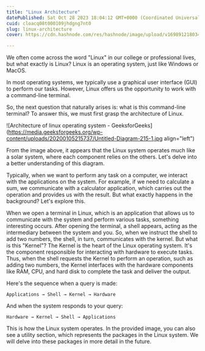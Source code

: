 ```yaml
---
title: "Linux Architecture"
datePublished: Sat Oct 28 2023 18:04:12 GMT+0000 (Coordinated Universal Time)
cuid: cloacq08t000109jhdgng7nt0
slug: linux-architecture
cover: https://cdn.hashnode.com/res/hashnode/image/upload/v1698912180340/c73f217e-2121-45b5-93df-b27e10e2ff44.jpeg

---
```


We often come across the word "Linux" in our college or professional lives, but what exactly is Linux? Linux is an operating system, just like Windows or MacOS.

In most operating systems, we typically use a graphical user interface (GUI) to perform our tasks. However, Linux offers us the opportunity to work with a command-line terminal.

So, the next question that naturally arises is: what is this command-line terminal? To answer this, we must first grasp the architecture of Linux.

![Architecture of linux operating system - GeeksforGeeks](https://media.geeksforgeeks.org/wp-content/uploads/20200105215737/Untitled-Diagram-215-1.jpg align="left")

From the image above, it appears that the Linux system operates much like a solar system, where each component relies on the others. Let's delve into a better understanding of this diagram.

Typically, when we want to perform any task on a computer, we interact with the applications on the system. For example, if we need to calculate a sum, we communicate with a calculator application, which carries out the operation and provides us with the result. But what exactly happens in the background? Let's explore this.

When we open a terminal in Linux, which is an application that allows us to communicate with the system and perform various tasks, something interesting occurs. After opening the terminal, a shell appears, acting as the intermediary between the system and you. So, when we instruct the shell to add two numbers, the shell, in turn, communicates with the kernel. But what is this "Kernel"? The Kernel is the heart of the Linux operating system. It's the component responsible for interacting with hardware to execute tasks. Thus, when the shell requests the Kernel to perform an operation, such as adding two numbers, the Kernel interfaces with the hardware components like RAM, CPU, and hard disk to complete the task and deliver the output.

Here's the sequence when a query is made:

`Applications → Shell → Kernel → Hardware`

And when the system responds to your query:

`Hardware → Kernel → Shell → Applications`

This is how the Linux system operates. In the provided image, you can also see a utility section, which represents the packages in the Linux system. We will delve into these packages in more detail in the future.